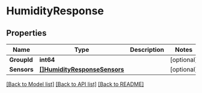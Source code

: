 # HumidityResponse

## Properties
Name | Type | Description | Notes
------------ | ------------- | ------------- | -------------
**GroupId** | **int64** |  | [optional] 
**Sensors** | [**[]HumidityResponseSensors**](HumidityResponse_sensors.md) |  | [optional] 

[[Back to Model list]](../README.md#documentation-for-models) [[Back to API list]](../README.md#documentation-for-api-endpoints) [[Back to README]](../README.md)


